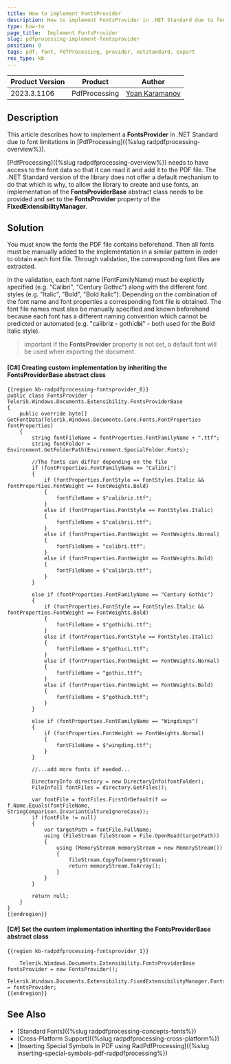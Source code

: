 ```yaml
---
title: How to implement FontsProvider
description: How to implement FontsProvider in .NET Standard due to font limitations in PdfProcessing.
type: how-to 
page_title:  Implement FontsProvider
slug: pdfprocessing-implement-fontsprovider
position: 0
tags: pdf, font, PdfProcessing, provider, netstandard, export
res_type: kb
---
```


|Product Version|Product|Author|
|----|----|----|
|2023.3.1106|PdfProcessing|[Yoan Karamanov](https://www.telerik.com/blogs/author/yoan-karamanov)|

## Description
 
This article describes how to implement a **FontsProvider** in .NET Standard due to font limitations in [PdfProcessing]({%slug radpdfprocessing-overview%}). 

[PdfProcessing]({%slug radpdfprocessing-overview%}) needs to have access to the font data so that it can read it and add it to the PDF file. The .NET Standard version of the library does not offer a default mechanism to do that which is why, to allow the library to create and use fonts, an implementation of the **FontsProviderBase** abstract class needs to be provided and set to the **FontsProvider** property of the **FixedExtensibilityManager**.

## Solution

You must know the fonts the PDF file contains beforehand. Then all fonts must be manually added to the implementation in a similar pattern in order to obtain each font file. Through validation, the corresponding font files are extracted.

In the validation, each font name (FontFamilyName) must be explicitly specified (e.g. "Calibri", "Century Gothic") along with the different font styles (e.g. "Italic", "Bold", "Bold Italic"). Depending on the combination of the font name and font properties a corresponding font file is obtained. The font file names must also be manually specified and known beforehand because each font has a different naming convention which cannot be predicted or automated (e.g. "calibri**z** - gothic**bi**" - both used for the Bold Italic style).

>important If the **FontsProvider** property is not set, a default font will be used when exporting the document.

#### **[C#] Creating custom implementation by inheriting the FontsProviderBase abstract class**
	{{region kb-radpdfprocessing-fontsprovider_0}}
	public class FontsProvider : Telerik.Windows.Documents.Extensibility.FontsProviderBase
	{
    	public override byte[] GetFontData(Telerik.Windows.Documents.Core.Fonts.FontProperties fontProperties)
    	{
        	string fontFileName = fontProperties.FontFamilyName + ".ttf";
        	string fontFolder = Environment.GetFolderPath(Environment.SpecialFolder.Fonts);

        	//The fonts can differ depending on the file
        	if (fontProperties.FontFamilyName == "Calibri")
        	{
	            if (fontProperties.FontStyle == FontStyles.Italic && fontProperties.FontWeight == FontWeights.Bold)
            	{
	                fontFileName = $"calibriz.ttf";
            	}
            	else if (fontProperties.FontStyle == FontStyles.Italic)
            	{
	                fontFileName = $"calibrii.ttf";
            	}
            	else if (fontProperties.FontWeight == FontWeights.Normal)
            	{
	                fontFileName = "calibri.ttf";
            	}
            	else if (fontProperties.FontWeight == FontWeights.Bold)
            	{
	                fontFileName = $"calibrib.ttf";
            	}
        	}

        	else if (fontProperties.FontFamilyName == "Century Gothic")
        	{
	            if (fontProperties.FontStyle == FontStyles.Italic && fontProperties.FontWeight == FontWeights.Bold)
            	{
	                fontFileName = $"gothicbi.ttf";
            	}
            	else if (fontProperties.FontStyle == FontStyles.Italic)
            	{
	                fontFileName = $"gothici.ttf";
            	}
            	else if (fontProperties.FontWeight == FontWeights.Normal)
            	{
	                fontFileName = "gothic.ttf";
            	}
            	else if (fontProperties.FontWeight == FontWeights.Bold)
            	{
	                fontFileName = $"gothicb.ttf";
            	}
        	}

        	else if (fontProperties.FontFamilyName == "Wingdings")
        	{
	            if (fontProperties.FontWeight == FontWeights.Normal)
            	{
	                fontFileName = $"wingding.ttf";
            	}
        	}

        	//...add more fonts if needed...

        	DirectoryInfo directory = new DirectoryInfo(fontFolder);
        	FileInfo[] fontFiles = directory.GetFiles();

        	var fontFile = fontFiles.FirstOrDefault(f => f.Name.Equals(fontFileName, StringComparison.InvariantCultureIgnoreCase));
        	if (fontFile != null)
        	{
	            var targetPath = fontFile.FullName;
            	using (FileStream fileStream = File.OpenRead(targetPath))
            	{
	                using (MemoryStream memoryStream = new MemoryStream())
                	{
	                    fileStream.CopyTo(memoryStream);
                    	return memoryStream.ToArray();
                	}
            	}
        	}

        	return null;
    	}
	}
	{{endregion}}

#### **[C#] Set the custom implementation inheriting the FontsProviderBase abstract class**
    {{region kb-radpdfprocessing-fontsprovider_1}}

        Telerik.Windows.Documents.Extensibility.FontsProviderBase fontsProvider = new FontsProvider();
        Telerik.Windows.Documents.Extensibility.FixedExtensibilityManager.FontsProvider = fontsProvider;
    {{endregion}}

## See Also
 * [Standard Fonts]({%slug radpdfprocessing-concepts-fonts%})
 * [Cross-Platform Support]({%slug radpdfprocessing-cross-platform%}) 
 * [Inserting Special Symbols in PDF using RadPdfProcessing]({%slug inserting-special-symbols-pdf-radpdfprocessing%})
